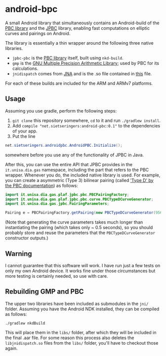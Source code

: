 # android-bpc

A small Android library that simultaneously contains an Android-build of the [PBC library](https://crypto.stanford.edu/pbc) and the [JPBC](http://gas.dia.unisa.it/projects/jpbc) library, enabling fast computations on elliptic curves and pairings on Android.

The library is essentially a thin wrapper around the following three native libraries.
 * `jpbc-pbc` is the [PBC library](https://crypto.stanford.edu/pbc/) itself, built using `nkd-build`.
 * `gmp` is the [GNU Multiple Precision Arithmetic Library](https://gmplib.org/); used by PBC for its calculations.
 * `jnidispatch` comes from [JNA](https://github.com/twall/jna) and is the .so file contained in [this](https://github.com/twall/jna/blob/master/dist/android-arm.jar) file.

For each of these builds are included for the ARM and ARMv7 platforms.

## Usage

Assuming you use gradle, perform the following steps:

 1. `git clone` this repository somewhere, `cd` to it and run `./gradlew install`.
 2. Add `compile "net.sietseringers:android-pbc:0.1"` to the dependencies of your app.
 3. Put the line
 ```java
 net.sietseringers.androidpbc.AndroidPBC.Initialize();
 ```
 somewhere before you use any of the functionality of JPBC in Java.

After this, you can use the entire API that JPBC provides in the `it.unisa.dia.gas` namespace, including the part that refers to the PBC wrapper. Whenever you do, the included native library is used. For example, you can create a asymmetric (Type 3) bilinear pairing (called ['Type D' by the PBC documentation](https://crypto.stanford.edu/pbc/manual/ch08s06.html)) as follows:

```java
import it.unisa.dia.gas.plaf.jpbc.pbc.PBCPairingFactory;
import it.unisa.dia.gas.plaf.jpbc.pbc.curve.PBCTypeDCurveGenerator;
import it.unisa.dia.gas.jpbc.PairingParameters;

Pairing e = PBCPairingFactory.getPairing(new PBCTypeDCurveGenerator(9563).generate());
```

(Note that generating the curve parameters takes much longer than instantiating the pairing (which takes only ~ 0.5 seconds), so you should probably store and reuse the parameters that the `PBCTypeDCurveGenerator` constructor outputs.)

## Warning

I cannot guarantee that this software will work. I have run just a few tests on only my own Android device. It works fine under those circumstances but more testing is certainly needed, so use with care.

## Rebuilding GMP and PBC

The upper two libraries have been included as submodules in the `jni/` folder. Assuming you have the Android NDK installed, they can be compiled as follows:
    
    ./gradlew nkdBuild

This will place them in the `libs/` folder, after which they will be included in the final .aar file. For some reason this process also deletes the `libjnidispatch.so` files from the `libs/` folder,  you'll have to checkout those again.
